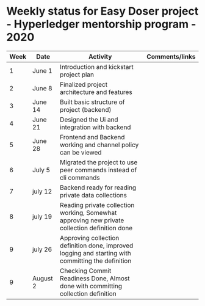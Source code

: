 # Weekly status for Easy Doser project - Hyperledger mentorship program - 2020

| Week | Date     | Activity | Comments/links  |
| -----|----------|----------|-----------------|
| 1    | June 1  | Introduction and kickstart project plan |  |
| 2    | June 8  | Finalized project architecture and features |  |
| 3    | June 14  | Built basic structure of project (backend) |  |
| 4    | June 21  | Designed the Ui and integration with backend |  |
| 5    | June 28  | Frontend and Backend working and channel policy can be viewed  |  |
| 6   | July 5  | Migrated the project to use peer commands instead of cli commands |  |
| 7   | july 12  | Backend ready for reading private data collections |  |
| 8   | july 19  | Reading private collection working, Somewhat approving new private collection definition done  |  |
| 9  | july 26 | Approving collection definition done, improved logging and starting with committing the definition  |  |
| 9  | August 2 |Checking Commit Readiness Done, Almost done with committing collection definition  |  |

